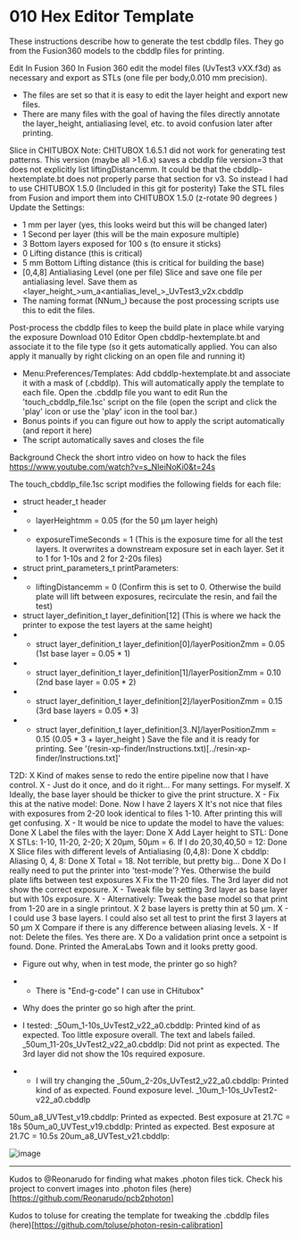 # 010 Hex Editor Template

These instructions describe how to generate the test cbddlp files. They go from the Fusion360 models to the cbddlp files for printing. 

Edit In Fusion 360
In Fusion 360 edit the model files (UvTest3 vXX.f3d) as necessary and export as STLs (one file per body,0.010 mm precision).
- The files are set so that it is easy to edit the layer height and export new files. 
- There are many files with the goal of having the files directly annotate the layer_height, antialiasing level, etc. to avoid confusion later after printing. 

Slice in CHITUBOX
Note: CHITUBOX 1.6.5.1 did not work for generating test patterns. This version (maybe all >1.6.x) saves a cbddlp file version=3 that does not explicitly list liftingDistancemm.  It could be that the cbddlp-hextemplate.bt does not properly parse that section for v3. So instead I had to use CHITUBOX 1.5.0 (Included in this git for posterity)
Take the STL files from Fusion and import them into CHITUBOX 1.5.0 (z-rotate 90 degrees )
Update the Settings: 
- 1 mm per layer (yes, this looks weird but this will be changed later)
- 1 Second per layer (this will be the main exposure multiple)
- 3 Bottom layers exposed for 100 s (to ensure it sticks)
- 0 Lifting distance (this is critical)
- 5 mm Bottom Lifting distance (this is critical for building the base)
- [0,4,8] Antialiasing Level (one per file)
Slice and save one file per antialiasing level. 
Save them as <layer_height_>um_a<antialias_level_>_UvTest3_v2x.cbddlp
- The naming format (NNum_) because the post processing scripts use this to edit the files. 

Post-process the cbddlp files to keep the build plate in place while varying the exposure
Download 010 Editor
Open cbddlp-hextemplate.bt and associate it to the file type (so it gets automatically applied. You can also apply it manually by right clicking on an open file and running it)
- Menu:Preferences/Templates: Add cbddlp-hextemplate.bt and associate it with a mask of (.cbddlp). This will automatically apply the template to each file. 
Open the .cbddlp file you want to edit
Run the 'touch_cbddlp_file.1sc' script on the file (open the script and click the 'play' icon or use the 'play' icon in the tool bar.)
- Bonus points if you can figure out how to apply the script automatically (and report it here)
- The script automatically saves and closes the file

Background
Check the short intro video on how to hack the files
https://www.youtube.com/watch?v=s_NIeiNoKi0&t=24s

The touch_cbddlp_file.1sc script modifies the following fields for each file:
- struct header_t header
- - layerHeightmm = 0.05 (for the 50 µm layer heigh)
- - exposureTimeSeconds = 1 (This is the exposure time for all the test layers. It overwrites a downstream exposure set in each layer. Set it to 1 for 1-10s and 2 for 2-20s files)
- struct print_parameters_t printParameters: 
- - liftingDistancemm = 0 (Confirm this is set to 0. Otherwise the build plate will lift between exposures, recirculate the resin, and fail the test)
- struct layer_definition_t layer_definition[12] (This is where we hack the printer to expose the test layers at the same height)
- - struct layer_definition_t layer_definition[0]/layerPositionZmm = 0.05 (1st base layer = 0.05 * 1)
- - struct layer_definition_t layer_definition[1]/layerPositionZmm = 0.10 (2nd base layer = 0.05 * 2)
- - struct layer_definition_t layer_definition[2]/layerPositionZmm = 0.15 (3rd base layers = 0.05 * 3)
- - struct layer_definition_t layer_definition[3..N]/layerPositionZmm = 0.15 (0.05 * 3 + layer_height )
Save the file and it is ready for printing. See '(resin-xp-finder/Instructions.txt)[../resin-xp-finder/Instructions.txt]' 

T2D: 
X Kind of makes sense to redo the entire pipeline now that I have control. 
X - Just do it once, and do it right... For many settings. For myself. 
X Ideally, the base layer should be thicker to give the print structure. 
X - Fix this at the native model: Done. Now I have 2 layers
X It's not nice that files with exposures from 2-20 look identical to files 1-10. After printing this will get confusing. 
X - It would be nice to update the model to have the values: Done
X Label the files with the layer: Done
X Add Layer height to STL: Done
X STLs: 1-10, 11-20, 2-20; X 20µm, 50µm = 6.  If I do 20,30,40,50 = 12: Done
X Slice files with different levels of Antialiasing (0,4,8): Done
X cbddlp: Aliasing 0, 4, 8: Done
X Total = 18. Not terrible, but pretty big... Done
X Do I really need to put the printer into 'test-mode'? Yes. Otherwise the build plate lifts between test exposures
X Fix the 11-20 files. The 3rd layer did not show the correct exposure. 
X - Tweak file by setting 3rd layer as base layer but with 10s exposure. 
X - Alternatively: Tweak the base model so that print from 1-20 are in a single printout. 
X 2 base layers is pretty thin at 50 µm. 
X - I could use 3 base layers. I could also set all test to print the first 3 layers at 50 µm
X Compare if there is any difference between aliasing levels. 
X - If not: Delete the files. Yes there are.
X Do a validation print once a setpoint is found. Done. Printed the AmeraLabs Town and it looks pretty good.

- Figure out why, when in test mode, the printer go so high?
- - There is "End-g-code" I can use in CHitubox"
- Why does the printer go so high after the print. 


- I tested:
_50um_1-10s_UvTest2_v22_a0.cbddlp: Printed kind of as expected. Too little exposure overall. The text and labels failed.
_50um_11-20s_UvTest2_v22_a0.cbddlp: Did not print as expected. The 3rd layer did not show the 10s required exposure. 
- - I will try changing the 
_50um_2-20s_UvTest2_v22_a0.cbddlp: Printed kind of as expected. Found exposure level. 
_10um_1-10s_UvTest2-v22_a0.cbddlp

50um_a8_UVTest_v19.cbddlp: Printed as expected. Best exposure at 21.7C = 18s
50um_a0_UVTest_v19.cbddlp: Printed as expected. Best exposure at 21.7C = 10.5s
20um_a8_UVTest_v21.cbddlp: 


![image](https://user-images.githubusercontent.com/11083514/40305607-1e75f01e-5cf3-11e8-9aad-a041dc8027ce.png)

---
Kudos to @Reonarudo for finding what makes .photon files tick. 
Check his project to convert images into .photon files (here)[https://github.com/Reonarudo/pcb2photon]

Kudos to toluse for creating the template for tweaking the .cbddlp files (here)[https://github.com/toluse/photon-resin-calibration]

